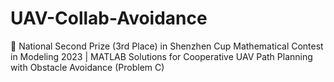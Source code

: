 # UAV-Collab-Avoidance
🥉 National Second Prize (3rd Place) in Shenzhen Cup Mathematical Contest in Modeling 2023 | MATLAB Solutions for Cooperative UAV Path Planning with Obstacle Avoidance (Problem C)
